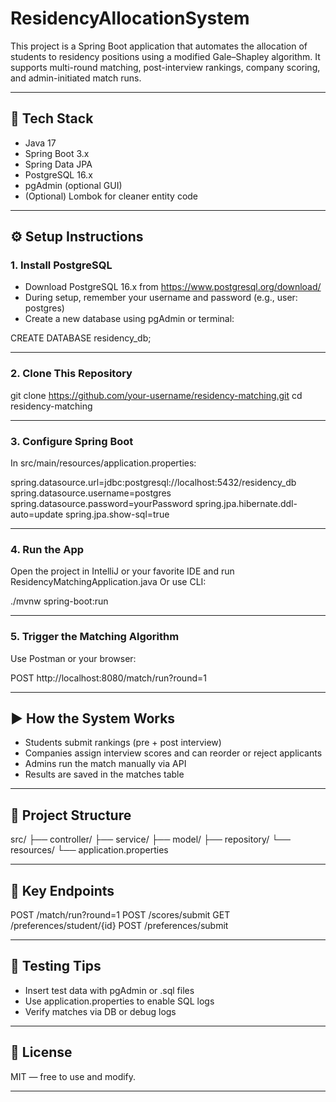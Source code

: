 # ResidencyAllocationSystem
This project is a Spring Boot application that automates the allocation of students to residency positions using a modified Gale–Shapley algorithm. It supports multi-round matching, post-interview rankings, company scoring, and admin-initiated match runs.

-------------------------------------------------------------------------

## 🔧 Tech Stack

- Java 17
- Spring Boot 3.x
- Spring Data JPA
- PostgreSQL 16.x
- pgAdmin (optional GUI)
- (Optional) Lombok for cleaner entity code

-------------------------------------------------------------------------
## ⚙️ Setup Instructions

### 1. Install PostgreSQL

- Download PostgreSQL 16.x from https://www.postgresql.org/download/
- During setup, remember your username and password (e.g., user: postgres)
- Create a new database using pgAdmin or terminal:

CREATE DATABASE residency_db;

---

### 2. Clone This Repository

git clone https://github.com/your-username/residency-matching.git
cd residency-matching

---

### 3. Configure Spring Boot

In src/main/resources/application.properties:

spring.datasource.url=jdbc:postgresql://localhost:5432/residency_db
spring.datasource.username=postgres
spring.datasource.password=yourPassword
spring.jpa.hibernate.ddl-auto=update
spring.jpa.show-sql=true

---

### 4. Run the App

Open the project in IntelliJ or your favorite IDE and run ResidencyMatchingApplication.java
Or use CLI:

./mvnw spring-boot:run

---

### 5. Trigger the Matching Algorithm

Use Postman or your browser:

POST http://localhost:8080/match/run?round=1


-------------------------------------------------------------------------------------------------------------

## ▶️ How the System Works

- Students submit rankings (pre + post interview)
- Companies assign interview scores and can reorder or reject applicants
- Admins run the match manually via API
- Results are saved in the matches table

---

## 📁 Project Structure

src/
├── controller/
├── service/
├── model/
├── repository/
└── resources/
    └── application.properties

---

## 📄 Key Endpoints

POST /match/run?round=1
POST /scores/submit
GET /preferences/student/{id}
POST /preferences/submit

-----------------------------------------------------------------------

## 🧪 Testing Tips

- Insert test data with pgAdmin or .sql files
- Use application.properties to enable SQL logs
- Verify matches via DB or debug logs

-----------------------------------------------------------------------

## 📜 License

MIT — free to use and modify.

-----------------------------------------------------------------------
